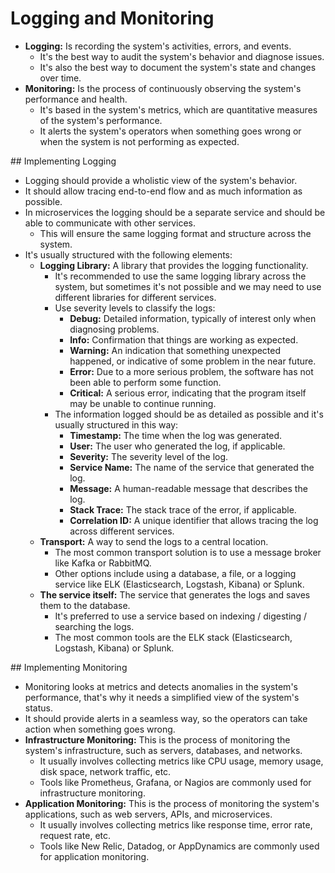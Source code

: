 # Logging and Monitoring

- **Logging:** Is recording the system's activities, errors, and events.
  - It's the best way to audit the system's behavior and diagnose issues.
  - It's also the best way to document the system's state and changes over time.
- **Monitoring:** Is the process of continuously observing the system's performance and health.
  - It's based in the system's metrics, which are quantitative measures of the system's performance.
  - It alerts the system's operators when something goes wrong or when the system is not performing as expected.

## Implementing Logging

- Logging should provide a wholistic view of the system's behavior.
- It should allow tracing end-to-end flow and as much information as possible.
- In microservices the logging should be a separate service and should be able to communicate with other services.
  - This will ensure the same logging format and structure across the system.
- It's usually structured with the following elements:
  - **Logging Library:** A library that provides the logging functionality.
    - It's recommended to use the same logging library across the system, but sometimes it's not possible and we may need to use different libraries for different services.
    - Use severity levels to classify the logs:
      - **Debug:** Detailed information, typically of interest only when diagnosing problems.
      - **Info:** Confirmation that things are working as expected.
      - **Warning:** An indication that something unexpected happened, or indicative of some problem in the near future.
      - **Error:** Due to a more serious problem, the software has not been able to perform some function.
      - **Critical:** A serious error, indicating that the program itself may be unable to continue running.
    - The information logged should be as detailed as possible and it's usually structured in this way:
      - **Timestamp:** The time when the log was generated.
      - **User:** The user who generated the log, if applicable.
      - **Severity:** The severity level of the log.
      - **Service Name:** The name of the service that generated the log.
      - **Message:** A human-readable message that describes the log.
      - **Stack Trace:** The stack trace of the error, if applicable.
      - **Correlation ID:** A unique identifier that allows tracing the log across different services.
  - **Transport:** A way to send the logs to a central location.
    - The most common transport solution is to use a message broker like Kafka or RabbitMQ.
    - Other options include using a database, a file, or a logging service like ELK (Elasticsearch, Logstash, Kibana) or Splunk.
  - **The service itself:** The service that generates the logs and saves them to the database.
    - It's preferred to use a service based on indexing / digesting / searching the logs.
    - The most common tools are the ELK stack (Elasticsearch, Logstash, Kibana) or Splunk.

## Implementing Monitoring

- Monitoring looks at metrics and detects anomalies in the system's performance, that's why it needs a simplified view of the system's status.
- It should provide alerts in a seamless way, so the operators can take action when something goes wrong.
- **Infrastructure Monitoring:** This is the process of monitoring the system's infrastructure, such as servers, databases, and networks.
  - It usually involves collecting metrics like CPU usage, memory usage, disk space, network traffic, etc.
  - Tools like Prometheus, Grafana, or Nagios are commonly used for infrastructure monitoring.
- **Application Monitoring:** This is the process of monitoring the system's applications, such as web servers, APIs, and microservices.
  - It usually involves collecting metrics like response time, error rate, request rate, etc.
  - Tools like New Relic, Datadog, or AppDynamics are commonly used for application monitoring.

